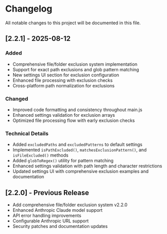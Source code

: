 # Changelog

All notable changes to this project will be documented in this file.

## [2.2.1] - 2025-08-12

### Added
- Comprehensive file/folder exclusion system implementation
- Support for exact path exclusions and glob pattern matching
- New settings UI section for exclusion configuration
- Enhanced file processing with exclusion checks
- Cross-platform path normalization for exclusions

### Changed
- Improved code formatting and consistency throughout main.js
- Enhanced settings validation for exclusion arrays
- Optimized file processing flow with early exclusion checks

### Technical Details
- Added `excludedPaths` and `excludedPatterns` to default settings
- Implemented `isPathExcluded()`, `matchesExclusionPattern()`, and `isFileExcluded()` methods
- Added `globToRegex()` utility for pattern matching
- Enhanced settings validation with path length and character restrictions
- Updated settings UI with comprehensive exclusion examples and documentation

## [2.2.0] - Previous Release
- Add comprehensive file/folder exclusion system v2.2.0
- Enhanced Anthropic Claude model support
- API error handling improvements
- Configurable Anthropic URL support
- Security patches and documentation updates